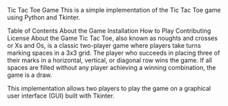 Tic Tac Toe Game
This is a simple implementation of the Tic Tac Toe game using Python and Tkinter.

Table of Contents
About the Game
Installation
How to Play
Contributing
License
About the Game
Tic Tac Toe, also known as noughts and crosses or Xs and Os, is a classic two-player game where players take turns marking spaces in a 3x3 grid. The player who succeeds in placing three of their marks in a horizontal, vertical, or diagonal row wins the game. If all spaces are filled without any player achieving a winning combination, the game is a draw.

This implementation allows two players to play the game on a graphical user interface (GUI) built with Tkinter.

